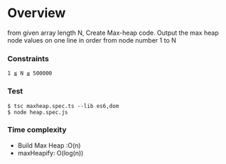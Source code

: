 # Overview

from given array length N, Create Max-heap code.
Output the max heap node values on one line in order from node number 1 to N

### Constraints

```
1 ≦ N ≦ 500000
```

### Test

```
$ tsc maxheap.spec.ts --lib es6,dom
$ node heap.spec.js
```

### Time complexity

- Build Max Heap :O(n)
- maxHeapify: O(log(n))
